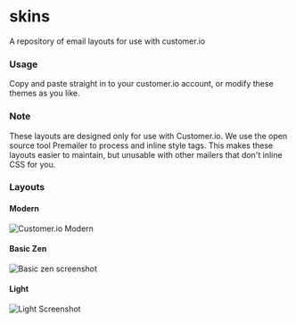 skins
=====

A repository of email layouts for use with customer.io 

### Usage

Copy and paste straight in to your customer.io account, or modify these themes as you like.

### Note

These layouts are designed only for use with Customer.io. We use the open source tool Premailer to process and inline style tags. This makes these layouts easier to maintain, but unusable with other mailers that don't inline CSS for you.

### Layouts 

#### Modern

![Customer.io Modern](http://i.imgur.com/qYwsyBm.png)

#### Basic Zen

![Basic zen screenshot](https://raw.github.com/customerio/skins/master/BasicZen/basic_zen_screenshot.png)

#### Light

![Light Screenshot](https://raw.github.com/customerio/skins/master/Light/light_screenshot.png)
